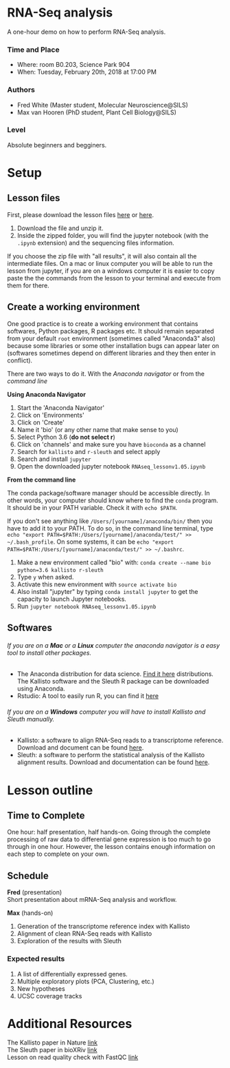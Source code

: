 # RNA-Seq analysis
A one-hour demo on how to perform RNA-Seq analysis. 

### Time and Place
- Where: room B0.203, Science Park 904  
- When:  Tuesday, February 20th, 2018 at 17:00 PM

### Authors
- Fred White (Master student, Molecular Neuroscience@SILS)
- Max van Hooren  (PhD student, Plant Cell Biology@SILS)

### Level
Absolute beginners and begginers.  

# Setup
## Lesson files
First, please download the lesson files [here](https://www.dropbox.com/sh/lrl7q4c6yv4y3va/AABsQTqVj47a5C_o8MxL-n2xa?dl=0) or [here](https://doi.org/10.5281/zenodo.1175858).

1. Download the file and unzip it.
2. Inside the zipped folder, you will find the jupyter notebook (with the ``.ipynb`` extension) and the sequencing files information. 

If you choose the zip file with "all results", it will also contain all the intermediate files. 
On a mac or linux computer you will be able to run the lesson from jupyter, if you are on  a windows computer it is easier to copy paste the the commands from the lesson to your terminal and execute from them for there.

## Create a working environment 
One good practice is to create a working environment  that contains softwares, Python packages, R packages etc. It should remain separated from your default `root` environment (sometimes called "Anaconda3" also) because some libraries or some other installation bugs can appear later on (softwares sometimes depend on different libraries and they then enter in conflict).

There are two ways to do it. With the _Anaconda navigator_ or from the _command line_

__Using Anaconda Navigator__

1. Start the 'Anaconda Navigator'
2. Click on 'Environments' 
3. Click on 'Create'
4. Name it 'bio' (or any other name that make sense to you)
5. Select Python 3.6  (__do not select r__)
6. Click on 'channels' and make sure you have `bioconda` as a channel
7. Search for `kallisto` and `r-sleuth` and select apply
8. Search and install `jupyter` 
9. Open the downloaded jupyter notebook ``RNAseq_lessonv1.05.ipynb`` 


__From the command line__ 

The conda package/software manager should be accessible directly. In other words, your computer should know where to find the `conda` program. It should be in your PATH variable. Check it with `echo $PATH`. 

If you don't see anything like `/Users/[yourname]/anaconda/bin/` then you have to add it to your PATH. To do so, in the command line terminal, type `echo "export PATH=$PATH:/Users/[yourname]/anaconda/test/" >> ~/.bash_profile`. On some systems, it can be `echo "export PATH=$PATH:/Users/[yourname]/anaconda/test/" >> ~/.bashrc`.
1. Make a new environment called "bio" with: `conda create --name bio python=3.6 kallisto r-sleuth` 
2. Type `y` when asked. 
3. Activate this new environment with `source activate bio` 
4. Also install "jupyter" by typing `conda install jupyter` to get the capacity to launch Jupyter notebooks.  
5. Run ``jupyter notebook RNAseq_lessonv1.05.ipynb``

## Softwares
###### If you are on a **Mac** or a **Linux** computer the anaconda navigator is a easy tool to install other packages. 
- The Anaconda distribution for data science. [Find it here](https://www.anaconda.com/download/) distributions. The Kallisto software and the Sleuth R package can be downloaded using Anaconda. 
- Rstudio: A tool to easily run R, you can find it [here](https://www.rstudio.com/products/rstudio/download/#download)
###### If you are on a **Windows** computer you will have to install Kallisto and Sleuth manually.
- Kallisto: a software to align RNA-Seq reads to a transcriptome reference. Download and document can be found [here](https://pachterlab.github.io/kallisto/about).
- Sleuth: a software to perform the statistical analysis of the Kallisto alignment results. Download and documentation can be found [here](https://pachterlab.github.io/sleuth/about).

# Lesson outline
## Time to Complete
One hour: half presentation, half hands-on. Going through the complete processing of raw data to differential gene expression is too much to go through in one hour. 
However, the lesson contains enough information on each step to complete on your own.

## Schedule
**Fred** (presentation)  
Short presentation about mRNA-Seq analysis and workflow. 

**Max** (hands-on)  
1. Generation of the transcriptome reference index with Kallisto
2. Alignment of clean RNA-Seq reads with Kallisto
3. Exploration of the results with Sleuth

### Expected results 
1. A list of differentially expressed genes.
2. Multiple exploratory plots (PCA, Clustering, etc.)
3. New hypotheses
4. UCSC coverage tracks 

# Additional Resources 
The Kallisto paper in Nature [link](https://www.nature.com/articles/nbt.3519)  
The Sleuth paper in bioXRiv [link](https://www.biorxiv.org/content/early/2016/06/10/058164)  
Lesson on read quality check with FastQC [link](http://www.datacarpentry.org/wrangling-genomics/00-quality-control/)
